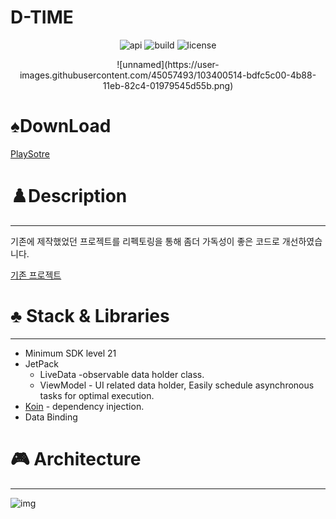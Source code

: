 # D-TIME

<p align="center">
<img alt="api" src="https://img.shields.io/badge/API-21%2B-green?logo=android"/>
<img alt="build" src="https://img.shields.io/github/workflow/status/hongbeomi/HarryPotter/Android%20CI/master"/>
<img alt="license" src="https://img.shields.io/github/license/hongbeomi/FindTaek?color=blue&logo=apache"/>
</p>

<p align="center">
![unnamed](https://user-images.githubusercontent.com/45057493/103400514-bdfc5c00-4b88-11eb-82c4-01979545d55b.png)
</p>


# ♠️DownLoad

[PlaySotre](https://play.google.com/store/apps/details?id=com.jaeyoung.d_time)

# ♟️Description

---

기존에 제작했었던 프로젝트를 리펙토링을 통해 좀더 가독성이 좋은 코드로 개선하였습니다.

[기존 프로젝트](https://github.com/JY-Dev/D_TIME)

# ♣️ Stack & Libraries

---

- Minimum SDK level 21
- JetPack
    - LiveData -observable data holder class.
    - ViewModel - UI related data holder, Easily schedule asynchronous tasks for optimal execution.
- [Koin](https://github.com/InsertKoinIO/koin) - dependency injection.
- Data Binding

# 🎮 Architecture

---

![img](https://user-images.githubusercontent.com/45057493/103400571-f4d27200-4b88-11eb-8d0f-9d331db4869c.png)

